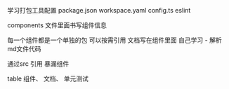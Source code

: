 学习打包工具配置
    package.json
    workspace.yaml
    config.ts
    eslint

components 文件里面书写组件信息

每一个组件都是一个单独的包
可以按需引用
文档写在组件里面
自己学习 - 解析md文件代码

通过src 引用 暴漏组件

table 组件、 文档、 单元测试
